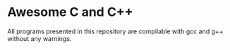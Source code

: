 # Awesome C and C++

All programs presented in this repository are compilable with gcc and g++ without any warnings.